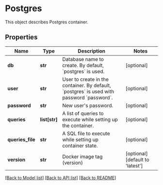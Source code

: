 # Postgres

This object describes Postgres container. 
## Properties
Name | Type | Description | Notes
------------ | ------------- | ------------- | -------------
**db** | **str** | Database name to create. By default, &#x60;postgres&#x60; is used. | [optional] 
**user** | **str** | User to create in the container. By default, &#x60;postgres&#x60; is used with password &#x60;password&#x60;.  | [optional] 
**password** | **str** | New user&#39;s password. | [optional] 
**queries** | **list[str]** | A list of queries to execute while setting up the container.  | [optional] 
**queries_file** | **str** | A SQL file to execute while setting up container state. | [optional] 
**version** | **str** | Docker image tag (version) | [optional] [default to 'latest']

[[Back to Model list]](../README.md#documentation-for-models) [[Back to API list]](../README.md#documentation-for-api-endpoints) [[Back to README]](../README.md)


